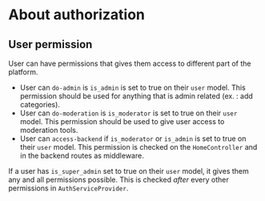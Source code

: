 # About authorization

## User permission
User can have permissions that gives them access to different part of the platform.

- User can `do-admin` is `is_admin` is set to true on their `user` model. This permission should be used for anything that is admin related (ex. : add categories).
- User can `do-moderation` is `is_moderator` is set to true on their `user` model. This permission should be used to give user access to moderation tools.
- User can `access-backend` if `is_moderator` or `is_admin` is set to true on their `user` model. This permission is checked on the `HomeController` and in the backend routes as middleware.

If a user has `is_super_admin` set to true on their `user` model, it gives them any and all permissions possible. This is checked _after_ every other permissions in `AuthServiceProvider`.
